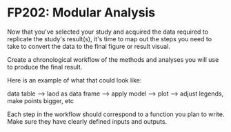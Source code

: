 # FP202: Modular Analysis

Now that you've selected your study and acquired the data required to replicate the study's result(s), it's time to map out the steps you need to take to convert the data to the final figure or result visual. 

Create a chronological workflow of the methods and analyses you will use to produce the final result. 

Here is an example of what that could look like:  

data table --> laod as data frame --> apply model --> plot --> adjust legends, make points bigger, etc   

Each step in the workflow should correspond to a function you plan to write. Make sure they have clearly defined inputs and outputs.
